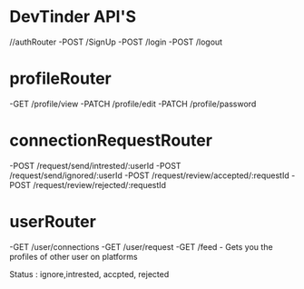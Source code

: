 # DevTinder API'S
//authRouter
-POST /SignUp
-POST /login
-POST /logout


# profileRouter
-GET /profile/view
-PATCH /profile/edit
-PATCH /profile/password

# connectionRequestRouter
-POST /request/send/intrested/:userId
-POST /request/send/ignored/:userId
-POST /request/review/accepted/:requestId
-POST /request/review/rejected/:requestId

# userRouter
-GET /user/connections
-GET /user/request
-GET /feed - Gets you the profiles of other user on platforms




Status : ignore,intrested, accpted, rejected